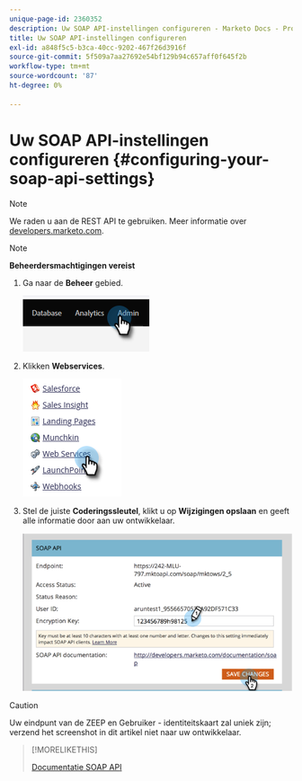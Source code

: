 ```yaml
---
unique-page-id: 2360352
description: Uw SOAP API-instellingen configureren - Marketo Docs - Productdocumentatie
title: Uw SOAP API-instellingen configureren
exl-id: a848f5c5-b3ca-40cc-9202-467f26d3916f
source-git-commit: 5f509a7aa27692e54bf129b94c657aff0f645f2b
workflow-type: tm+mt
source-wordcount: '87'
ht-degree: 0%

---
```


# Uw SOAP API-instellingen configureren {#configuring-your-soap-api-settings}

>[!NOTE]
>
>We raden u aan de REST API te gebruiken. Meer informatie over [developers.marketo.com](https://developers.marketo.com/documentation/rest/).

>[!NOTE]
>
>**Beheerdersmachtigingen vereist**

1. Ga naar de **Beheer** gebied.

   ![](assets/configuring-your-soap-api-settings-1.png)

1. Klikken **Webservices**.

   ![](assets/configuring-your-soap-api-settings-2.png)

1. Stel de juiste **Coderingssleutel**, klikt u op **Wijzigingen opslaan** en geeft alle informatie door aan uw ontwikkelaar.

   ![](assets/configuring-your-soap-api-settings-3.png)

>[!CAUTION]
>
>Uw eindpunt van de ZEEP en Gebruiker - identiteitskaart zal uniek zijn; verzend het screenshot in dit artikel niet naar uw ontwikkelaar.

>[!MORELIKETHIS]
>
>[Documentatie SOAP API](https://developers.marketo.com/documentation/soap/)
